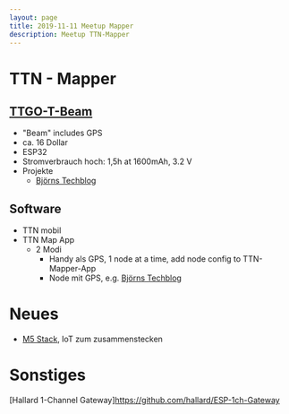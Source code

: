 ```yaml
---
layout: page
title: 2019-11-11 Meetup Mapper
description: Meetup TTN-Mapper
---
```


# TTN - Mapper
## [TTGO-T-Beam](https://github.com/LilyGO/TTGO-T-Beam)
* "Beam" includes GPS
* ca. 16 Dollar
* ESP32
* Stromverbrauch hoch: 1,5h at 1600mAh, 3.2 V
* Projekte
  * [Björns Techblog](https://www.bjoerns-techblog.de/2018/10/ttgo-t-beam-kompakter-knochen-zum-mappen/)

## Software
* TTN mobil
* TTN Map App
  * 2 Modi
    * Handy als GPS, 1 node at a time, add node config to TTN-Mapper-App
    * Node mit GPS, e.g. [Björns Techblog](https://www.bjoerns-techblog.de/2018/10/ttgo-t-beam-kompakter-knochen-zum-mappen/)

# Neues 
* [M5 Stack](https://m5stack.com/), IoT zum zusammenstecken

# Sonstiges
[Hallard 1-Channel Gateway]https://github.com/hallard/ESP-1ch-Gateway